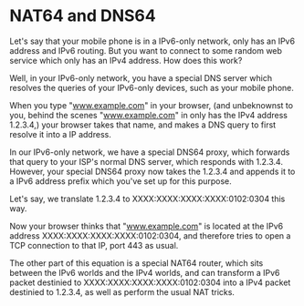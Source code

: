 # NAT64 and DNS64

Let's say that your mobile phone is in a IPv6-only network, only has an IPv6
address and IPv6 routing. But you want to connect to some random web service
which only has an IPv4 address. How does this work?

Well, in your IPv6-only network, you have a special DNS server which resolves
the queries of your IPv6-only devices, such as your mobile phone.

When you type "www.example.com" in your browser, (and unbeknownst to you,
behind the scenes "www.example.com" in only has the IPv4 address 1.2.3.4,)
your browser takes that name, and makes a DNS query to first resolve it
into a IP address.

In our IPv6-only network, we have a special DNS64 proxy, which forwards
that query to your ISP's normal DNS server, which responds with 1.2.3.4.
However, your special DNS64 proxy now takes the 1.2.3.4 and appends it
to a IPv6 address prefix which you've set up for this purpose.

Let's say, we translate 1.2.3.4 to XXXX:XXXX:XXXX:XXXX:0102:0304 this way.

Now your browser thinks that "www.example.com" is located at the IPv6
address XXXX:XXXX:XXXX:XXXX:0102:0304, and therefore tries to open a TCP
connection to that IP, port 443 as usual.

The other part of this equation is a special NAT64 router, which sits between 
the IPv6 worlds and the IPv4 worlds, and can transform a IPv6 packet destinied
to XXXX:XXXX:XXXX:XXXX:0102:0304 into a IPv4 packet destinied to 1.2.3.4,
as well as perform the usual NAT tricks.

